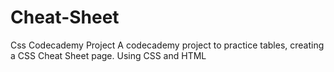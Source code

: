 # Cheat-Sheet
Css Codecademy Project
A codecademy project to practice tables, creating a CSS Cheat Sheet page.
Using CSS and HTML 
